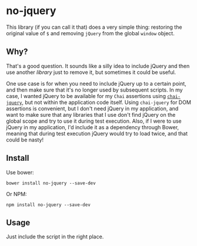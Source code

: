 # no-jquery

This library (if you can call it that) does a very simple thing: restoring the
original value of `$` and removing `jQuery` from the global `window` object.
  
## Why?

That's a good question. It sounds like a silly idea to include jQuery and then
use another *library* just to remove it, but sometimes it could be useful.

One use case is for when you need to include jQuery up to a certain
point, and then make sure that it's no longer used by subsequent scripts. In
my case, I wanted jQuery to be available for my `Chai` assertions using 
[`chai-jquery`](https://github.com/chaijs/chai-jquery), but not within the
application code itself. Using `chai-jquery` for DOM assertions is convenient,
but I don't need jQuery in my application, and want to make sure that any 
libraries that I use don't find jQuery on the global scope and try to use it 
during test execution. Also, if I were to use jQuery in my application, I'd
include it as a dependency through Bower, meaning that during test execution
jQuery would try to load twice, and that could be nasty! 

## Install

Use bower:

```
bower install no-jquery --save-dev
```

Or NPM:

```
npm install no-jquery --save-dev
```


## Usage

Just include the script in the right place.